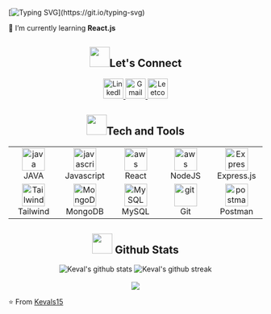 


[![Typing SVG](https://readme-typing-svg.demolab.com?font=Pacifico&size=95&pause=90&color=F38181&center=true&vCenter=true&random=false&width=1900&height=160&lines=Hey...%F0%9F%91%8B;Welcome+to+my+GitHub;I'm+Keval+Shah+;JavaScript+%26+Node.js;Tech+Enthusiast;)](https://git.io/typing-svg)



<p align="left">
🌱 I’m currently learning <strong>React.js</strong><br>
</p>


<!-- Add a unique and fun animation or GIF 
<div align="center">
<img src="https://github.com/shailifadadu/shailifadadu/assets/116940934/8f558d3a-0e9c-40f2-a149-66f1073e902e.gif" width="250">
</div> -->


<div align="center">
<h2><img src = "https://github.com/Tarikul-Islam-Anik/Animated-Fluent-Emojis/blob/master/Emojis/Hand%20gestures/Handshake.png" width="40" height="40">Let's Connect</h2>
</div>

<p align="center">
  <a href="https://linkedin.com/in/keval-shah1507" target="blank">
    <img src="https://skillicons.dev/icons?i=linkedin" alt="LinkedIn" height="40" width="40" />
  </a>
  <a href="mailto:shahkeval01507@gmail.com" target="blank">
    <img src="https://skillicons.dev/icons?i=gmail" alt="Gmail" height="40" width="40" />
  </a>
   <a href="https://leetcode.com/u/keval_1507/" target="blank">
    <img src="https://go-skill-icons.vercel.app/api/icons?i=leetcode&titles=true" alt="Leetcode" height="40" width="40" />
  </a>
</p>

<div align = "center">
<h2><img src = "https://github.com/Tarikul-Islam-Anik/Animated-Fluent-Emojis/blob/master/Emojis/Travel%20and%20places/Fire.png" width="40" height="40">Tech and Tools</h2>
</div>

<table align="center">
  <tr>
     <td align="center" width="90">
    <img src = "https://techstack-generator.vercel.app/java-icon.svg" width="45" height="45" alt="java" title="java"/>
      <br>JAVA
    </td>
    <td align="center" width="90">
    <img src = "https://techstack-generator.vercel.app/js-icon.svg" width="45" height="45" alt="javascript" title="javascript"/>
      <br>Javascript
    </td>
     <td align="center" width="90">
    <img src = "https://techstack-generator.vercel.app/react-icon.svg" width="45" height="45" alt="aws" title="React"/>
      <br>React
    </td>
    <td align="center" width="90">
    <img src = "https://skillicons.dev/icons?i=nodejs" width="45" height="45" alt="aws" title="NodeJS"/>
      <br>NodeJS
    </td>
     <td align="center" width="90">
      <img src="https://skillicons.dev/icons?i=express" width="45" height="45" alt="Express.js" title="Express.js" />
      <br>Express.js
    </td>
   </tr> 
   <tr>
     </td>
     <td align="center" width="90">
      <img src="https://skillicons.dev/icons?i=tailwind" width="45" height="45" alt="Tailwind CSS" title="Tailwind" />
      <br>Tailwind
    </td>
     <td align="center" width="90">
      <img src="https://skillicons.dev/icons?i=mongodb" width="45" height="45" alt="MongoDB" title="MongoDB" />
      <br>MongoDB
    </td>
     <td align="center" width="90">
      <img src="https://techstack-generator.vercel.app/mysql-icon.svg" width="45" height="45" alt="MySQL" title="MySQL" />
      <br>MySQL
     <td align="center" width="90">
    <img src = "https://skillicons.dev/icons?i=git" width="45" height="45" alt="git" title="git"/>
      <br>Git
    </td>
    <td align="center" width="90">
    <img src = "https://skillicons.dev/icons?i=postman" width="45" height="45" alt="postman" title="postman"/>
      <br>Postman
    </td>
   </tr>
    
    
</table>


<div align = "center">
<h2><img src = "https://github.com/Tarikul-Islam-Anik/Animated-Fluent-Emojis/blob/master/Emojis/Objects/Bar%20Chart.png" width="40" height="40"> Github Stats</h2>
</div>

<div align="center">
    <img src="https://github-readme-stats.vercel.app/api?username=Kevals15&show_icons=true&theme=radical" alt="Keval's github stats"/>
    <img src="https://github-readme-streak-stats.herokuapp.com/?user=Kevals15&theme=radical" alt="Keval's github streak"/>
</div>

<br>
<div align="center">
  <img src="https://komarev.com/ghpvc/?username=Kevals15&color=orange"/>
</div>

⭐️ From [Kevals15](https://github.com/Kevals15)
